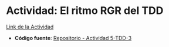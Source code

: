 # Actividad: El ritmo RGR del TDD 
[Link de la Actividad](https://univirtual.uni.pe/pluginfile.php/624428/mod_resource/content/1/Ritmo-TDD.pdf)

- **Código fuente**: [Repositorio - Actividad 5-TDD-3](https://github.com/kapumota/Actividades-CC3S2/tree/main/2024-1/Actividad5-TDD/TDD-3)

